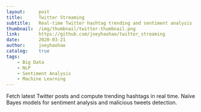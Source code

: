 ```yaml
---
layout:     post
title:      Twitter Streaming
subtitle:   Real-time Twitter hashtag trending and sentiment analysis
thumbnail:  /img/thumbnail/twitter-thumbnail.png
link:       https://github.com/joeyhaohao/twitter_streaming
date:       2020-03-21
author:     joeyhaohao
catalog:    true
tags:
    - Big Data
    - NLP
    - Sentiment Analysis
    - Machine Learning
---
```

Fetch latest Twitter posts and compute trending hashtags in real time. Naïve Bayes models for sentiment analysis and malicious tweets detection.
